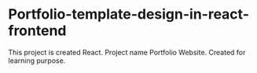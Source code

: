 # Portfolio-template-design-in-react-frontend
This project is created React. Project name Portfolio Website. Created for learning purpose.

